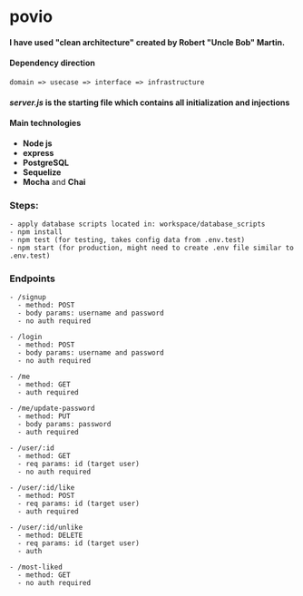 # povio

#### I have used "clean architecture" created by Robert "Uncle Bob" Martin.

#### Dependency direction
```
domain => usecase => interface => infrastructure
```
#### *server.js* is the starting file which contains all initialization and injections

#### Main technologies
  - **Node js**
  - **express**
  - **PostgreSQL**
  - **Sequelize**
  - **Mocha** and **Chai**

### Steps:
```
- apply database scripts located in: workspace/database_scripts
- npm install
- npm test (for testing, takes config data from .env.test)
- npm start (for production, might need to create .env file similar to  .env.test)
```
### Endpoints
```
- /signup
  - method: POST
  - body params: username and password
  - no auth required
```
```
- /login
  - method: POST
  - body params: username and password
  - no auth required
```
```
- /me
  - method: GET
  - auth required
```
```
- /me/update-password
  - method: PUT
  - body params: password
  - auth required
```
```
- /user/:id
  - method: GET
  - req params: id (target user)
  - no auth required
```
```
- /user/:id/like
  - method: POST
  - req params: id (target user)
  - auth required
```
```
- /user/:id/unlike
  - method: DELETE
  - req params: id (target user)
  - auth 
```
```
- /most-liked
  - method: GET
  - no auth required
```
  
  
